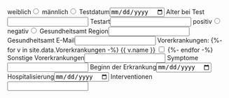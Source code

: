 <tr><td colspan="2">
    <label for="female">weiblich<input type="radio" id="female" name="fields[gender]"></label>
    <label for="male">männlich<input type="radio" id="male" name="fields[gender]"></label>
</td></tr>
<tr><td><label>Testdatum<input name="fields[date_test]" type="date"></label></td>
	<td><label>Alter bei Test<input name="fields[age]" type="numeric"></label></td></tr>
<tr><td><label>Testart<input name="fields[test_type]" type="text"></label></td>
	<td>
    <label for="positive">positiv<input type="radio" id="positive" name="fields[test_result]"></label>
    <label for="negative">negativ<input type="radio" id="negative" name="fields[test_result]"></label>
</td></tr>
<tr><td><label>Gesundheitsamt Region<input name="fields[date_test]" type="text"></label></td>
<td><label>Gesundheitsamt E-Mail<input name="fields[doctor]" type="email"></label></td></tr>
<tr><td colspan="2">Vorerkrankungen:
          {%- for v in site.data.Vorerkrankungen -%}
		    <label for="{{ v.id }}">{{ v.name }}</label>
            <input type="checkbox" id="{{ v.id }}">
          {%- endfor -%}
		  <br/>
	<label>Sonstige Vorerkrankungen<input name="fields[preconditions]" type="text"></label></td></tr>
<tr><td colspan="2"><label>Symptome<input name="fields[symptoms]" type="text"></label></td></tr>
<tr><td><label>Beginn der Erkrankung<input name="fields[disease_onset]" type="date"></label></td>
	<td><label>Hospitalisierung<input name="fields[date_hospital]" type="date"></label></td></tr>
<tr><td colspan="2"><label>Interventionen<input name="fields[interventions]" type="text"></label></td></tr>
